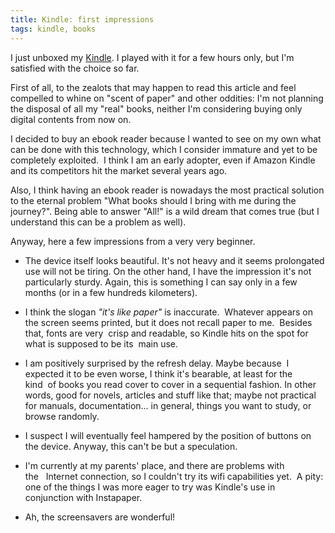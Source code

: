 ```yaml
---
title: Kindle: first impressions
tags: kindle, books
---
```


I just unboxed my [Kindle](http://en.wikipedia.org/wiki/Amazon_Kindle). I played with it
for a few hours only, but I'm satisfied with the choice so far.

First of all, to the zealots that may happen to read this article and feel
compelled to whine on "scent of paper" and other oddities: I'm not planning the
disposal of all my "real" books, neither I'm considering buying only digital
contents from now on.

I decided to buy an ebook reader because I wanted to see on my own what can be
done with this technology, which I consider immature and yet to be completely
exploited.  I think I am an early adopter, even if Amazon Kindle and its
competitors hit the market several years ago.

Also, I think having an ebook reader is nowadays the most practical solution to
the eternal problem "What books should I bring with me during the journey?".
Being able to answer "All!" is a wild dream that comes true (but I understand
this can be a problem as well).

Anyway, here a few impressions from a very very beginner.

* The device itself looks beautiful. It's not heavy and it seems prolongated
  use will not be tiring. On the other hand, I have the impression it's not
  particularly sturdy. Again, this is something I can say only in a few months
  (or in a few hundreds kilometers).

* I think the slogan _"it's like paper"_ is inaccurate.  Whatever
  appears on the screen seems printed, but it does not recall paper to me.
   Besides that, fonts are very  crisp and readable, so Kindle hits on the spot
  for what is supposed to be its  main use.

* I am positively surprised by the refresh delay. Maybe because  I expected it
  to be even worse, I think it's bearable, at least for the kind  of books you
  read cover to cover in a sequential fashion. In other words, good for novels,
  articles and stuff like that; maybe not practical for manuals,
  documentation... in general, things you want to study, or browse randomly.

* I suspect I will eventually feel hampered by the position of buttons on the
  device. Anyway, this can't be but a speculation.

* I'm currently at my parents' place, and there are problems with
  the   Internet connection, so I couldn't try its wifi capabilities yet.  A
  pity: one of the things I was more eager to try was Kindle's use in
  conjunction with Instapaper.

* Ah, the screensavers are wonderful!
